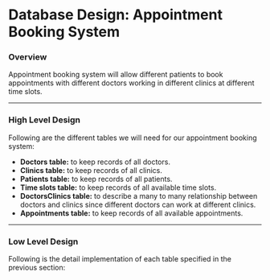 # Database Design: Appointment Booking System

### Overview

Appointment booking system will allow different patients to book appointments with different doctors working in different clinics at different time slots.

---

### High Level Design

Following are the different tables we will need for our appointment booking system:

- **Doctors table:** to keep records of all doctors.
- **Clinics table:** to keep records of all clinics.
- **Patients table:** to keep records of all patients.
- **Time slots table:** to keep records of all available time slots.
- **DoctorsClinics table:** to describe a many to many relationship between doctors and clinics since different doctors can work at different clinics.
- **Appointments table:** to keep records of all available appointments.

---

### Low Level Design

Following is the detail implementation of each table specified in the previous section:

